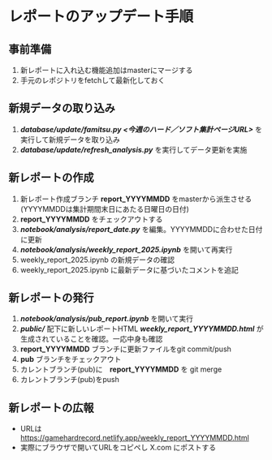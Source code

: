 # レポートのアップデート手順

## 事前準備

1. 新レポートに入れ込む機能追加はmasterにマージする
2. 手元のレポジトリをfetchして最新化しておく

## 新規データの取り込み

1. ***database/update/famitsu.py <今週のハード／ソフト集計ページURL>*** を実行して新規データを取り込み
2. ***database/update/refresh_analysis.py*** を実行してデータ更新を実施

## 新レポートの作成

1. 新レポート作成ブランチ **report_YYYYMMDD** をmasterから派生させる (YYYYMMDDは集計期間末日にあたる日曜日の日付)
2. **report_YYYYMMDD** をチェックアウトする
3. ***notebook/analysis/report_date.py*** を編集。YYYYMMDDに合わせた日付に更新
4. ***notebook/analysis/weekly_report_2025.ipynb*** を開いて再実行
5. weekly_report_2025.ipynb の新規データの確認
6. weekly_report_2025.ipynb に最新データに基づいたコメントを追記

## 新レポートの発行

1. ***notebook/analysis/pub_report.ipynb*** を開いて実行
2. ***public/*** 配下に新しいレポートHTML ***weekly_report_YYYYMMDD.html*** が生成されていることを確認。一応中身も確認
3. **report_YYYYMMDD** ブランチに更新ファイルをgit commit/push
4. **pub** ブランチをチェックアウト
5. カレントブランチ(pub)に　**report_YYYYMMDD** を git merge
6. カレントブランチ(pub)をpush

## 新レポートの広報

- URLは https://gamehardrecord.netlify.app/weekly_report_YYYYMMDD.html 
- 実際にブラウザで開いてURLをコピペし X.com にポストする




